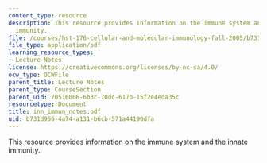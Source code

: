 ```yaml
---
content_type: resource
description: This resource provides information on the immune system and the innate
  immunity.
file: /courses/hst-176-cellular-and-molecular-immunology-fall-2005/b731d9564a74a131b6cb571a44190dfa_inn_immun_notes.pdf
file_type: application/pdf
learning_resource_types:
- Lecture Notes
license: https://creativecommons.org/licenses/by-nc-sa/4.0/
ocw_type: OCWFile
parent_title: Lecture Notes
parent_type: CourseSection
parent_uid: 70516006-6b3c-70dc-617b-15f2e4eda35c
resourcetype: Document
title: inn_immun_notes.pdf
uid: b731d956-4a74-a131-b6cb-571a44190dfa
---
```

This resource provides information on the immune system and the innate immunity.
